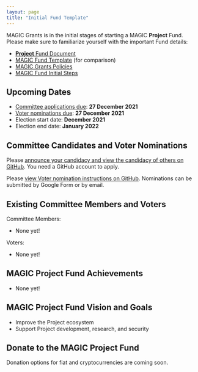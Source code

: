 ```yaml
---
layout: page
title: "Initial Fund Template"
---
```


MAGIC Grants is in the initial stages of starting a MAGIC **Project** Fund. Please make sure to familiarize yourself with the important Fund details:

* [**Project** Fund Document]()
* [MAGIC Fund Template](/funds/fund_template) (for comparison)
* [MAGIC Grants Policies](/about/documentation)
* [MAGIC Fund Initial Steps](/funds/fund_initial_steps/)

## Upcoming Dates

* [Committee applications due](): **27 December 2021**
* [Voter nominations due](): **27 December 2021**
* Election start date: **December 2021**
* Election end date: **January 2022**

## Committee Candidates and Voter Nominations

Please [announce your candidacy and view the candidacy of others on GitHub](https://github.com/MAGICGrants/Monero-Fund/issues). You need a GitHub account to apply.

Please [view Voter nomination instructions on GitHub](https://github.com/MAGICGrants/Monero-Fund). Nominations can be submitted by Google Form or by email.

## Existing Committee Members and Voters

Committee Members:
* None yet!

Voters:
* None yet!

## MAGIC **Project** Fund Achievements

* None yet!

## MAGIC **Project** Fund Vision and Goals

* Improve the Project ecosystem
* Support Project development, research, and security

## Donate to the MAGIC **Project** Fund

Donation options for fiat and cryptocurrencies are coming soon.
